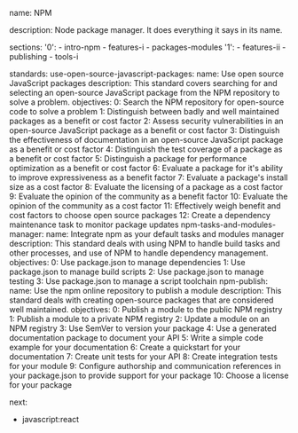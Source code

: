 name: NPM

description: Node package manager. It does everything it says in its name.

sections:
'0': - intro-npm - features-i - packages-modules
'1': - features-ii - publishing - tools-i

standards:
use-open-source-javascript-packages:
name: Use open source JavaScript packages
description: This standard covers searching for and selecting an open-source JavaScript package from the NPM repository to solve a problem.
objectives:
0: Search the NPM repository for open-source code to solve a problem
1: Distinguish between badly and well maintained packages as a benefit or cost factor
2: Assess security vulnerabilities in an open-source JavaScript package as a benefit or cost factor
3: Distinguish the effectiveness of documentation in an open-source JavaScript package as a benefit or cost factor
4: Distinguish the test coverage of a package as a benefit or cost factor
5: Distinguish a package for performance optimization as a benefit or cost factor
6: Evaluate a package for it's ability to improve expressiveness as a benefit factor
7: Evaluate a package's install size as a cost factor
8: Evaluate the licensing of a package as a cost factor
9: Evaluate the opinion of the community as a benefit factor
10: Evaluate the opinion of the community as a cost factor
11: Effectively weigh benefit and cost factors to choose open source packages
12: Create a dependency maintenance task to monitor package updates
npm-tasks-and-modules-manager:
name: Integrate npm as your default tasks and modules manager
description: This standard deals with using NPM to handle build tasks and other processes, and use of NPM to handle dependency management.
objectives:
0: Use package.json to manage dependencies
1: Use package.json to manage build scripts
2: Use package.json to manage testing
3: Use package.json to manage a script toolchain
npm-publish:
name: Use the npm online repository to publish a module
description: This standard deals with creating open-source packages that are considered well maintained.
objectives:
0: Publish a module to the public NPM registry
1: Publish a module to a private NPM registry
2: Update a module on an NPM registry
3: Use SemVer to version your package
4: Use a generated documentation package to document your API
5: Write a simple code example for your documentation
6: Create a quickstart for your documentation
7: Create unit tests for your API
8: Create integration tests for your module
9: Configure authorship and communication references in your package.json to provide support for your package
10: Choose a license for your package

next:

- javascript:react
